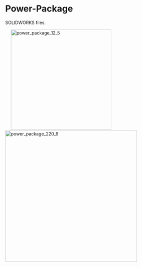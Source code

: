 # Power-Package
SOLIDWORKS files.

&emsp;
<img width="320" alt="power_package_12_5" src="https://user-images.githubusercontent.com/60951105/183937029-ce367b0b-a4ff-42de-addd-8fed5c14d29c.png">
<img width="420" alt="power_package_220_6" src="https://user-images.githubusercontent.com/60951105/183937109-f79d6b01-78fc-43ef-ab6d-ed5db7593ac1.png">
